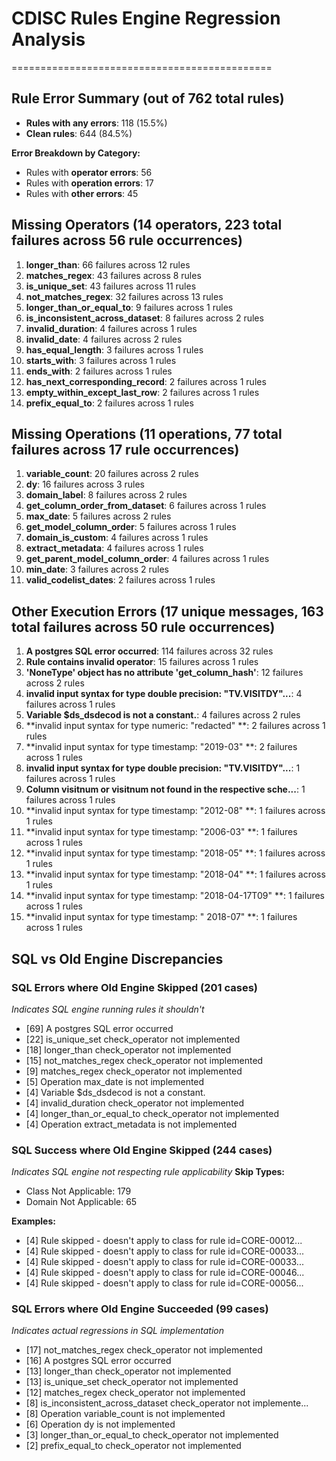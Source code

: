# CDISC Rules Engine Regression Analysis
=============================================

## Rule Error Summary (out of 762 total rules)

- **Rules with any errors**: 118 (15.5%)
- **Clean rules**: 644 (84.5%)

**Error Breakdown by Category:**
- Rules with **operator errors**: 56
- Rules with **operation errors**: 17
- Rules with **other errors**: 45

## Missing Operators (14 operators, 223 total failures across 56 rule occurrences)

 1. **longer_than**: 66 failures across 12 rules
 2. **matches_regex**: 43 failures across 8 rules
 3. **is_unique_set**: 43 failures across 11 rules
 4. **not_matches_regex**: 32 failures across 13 rules
 5. **longer_than_or_equal_to**: 9 failures across 1 rules
 6. **is_inconsistent_across_dataset**: 8 failures across 2 rules
 7. **invalid_duration**: 4 failures across 1 rules
 8. **invalid_date**: 4 failures across 2 rules
 9. **has_equal_length**: 3 failures across 1 rules
10. **starts_with**: 3 failures across 1 rules
11. **ends_with**: 2 failures across 1 rules
12. **has_next_corresponding_record**: 2 failures across 1 rules
13. **empty_within_except_last_row**: 2 failures across 1 rules
14. **prefix_equal_to**: 2 failures across 1 rules

## Missing Operations (11 operations, 77 total failures across 17 rule occurrences)

 1. **variable_count**: 20 failures across 2 rules
 2. **dy**: 16 failures across 3 rules
 3. **domain_label**: 8 failures across 2 rules
 4. **get_column_order_from_dataset**: 6 failures across 1 rules
 5. **max_date**: 5 failures across 2 rules
 6. **get_model_column_order**: 5 failures across 1 rules
 7. **domain_is_custom**: 4 failures across 1 rules
 8. **extract_metadata**: 4 failures across 1 rules
 9. **get_parent_model_column_order**: 4 failures across 1 rules
10. **min_date**: 3 failures across 2 rules
11. **valid_codelist_dates**: 2 failures across 1 rules
## Other Execution Errors (17 unique messages, 163 total failures across 50 rule occurrences)

 1. **A postgres SQL error occurred**: 114 failures across 32 rules
 2. **Rule contains invalid operator**: 15 failures across 1 rules
 3. **'NoneType' object has no attribute 'get_column_hash'**: 12 failures across 2 rules
 4. **invalid input syntax for type double precision: "TV.VISITDY"...**: 4 failures across 1 rules
 5. **Variable $ds_dsdecod is not a constant.**: 4 failures across 2 rules
 6. **invalid input syntax for type numeric: "redacted"
**: 2 failures across 1 rules
 7. **invalid input syntax for type timestamp: "2019-03"
**: 2 failures across 1 rules
 8. **invalid input syntax for type double precision: "TV.VISITDY"...**: 1 failures across 1 rules
 9. **Column visitnum or visitnum not found in the respective sche...**: 1 failures across 1 rules
10. **invalid input syntax for type timestamp: "2012-08"
**: 1 failures across 1 rules
11. **invalid input syntax for type timestamp: "2006-03"
**: 1 failures across 1 rules
12. **invalid input syntax for type timestamp: "2018-05"
**: 1 failures across 1 rules
13. **invalid input syntax for type timestamp: "2018-04"
**: 1 failures across 1 rules
14. **invalid input syntax for type timestamp: "2018-04-17T09"
**: 1 failures across 1 rules
15. **invalid input syntax for type timestamp: "	2018-07"
**: 1 failures across 1 rules

## SQL vs Old Engine Discrepancies

### SQL Errors where Old Engine Skipped (201 cases)
*Indicates SQL engine running rules it shouldn't*
- [69] A postgres SQL error occurred
- [22] is_unique_set check_operator not implemented
- [18] longer_than check_operator not implemented
- [15] not_matches_regex check_operator not implemented
- [9] matches_regex check_operator not implemented
- [5] Operation max_date is not implemented
- [4] Variable $ds_dsdecod is not a constant.
- [4] invalid_duration check_operator not implemented
- [4] longer_than_or_equal_to check_operator not implemented
- [4] Operation extract_metadata is not implemented

### SQL Success where Old Engine Skipped (244 cases)
*Indicates SQL engine not respecting rule applicability*
**Skip Types:**
- Class Not Applicable: 179
- Domain Not Applicable: 65

**Examples:**
- [4] Rule skipped - doesn't apply to class for rule id=CORE-00012...
- [4] Rule skipped - doesn't apply to class for rule id=CORE-00033...
- [4] Rule skipped - doesn't apply to class for rule id=CORE-00033...
- [4] Rule skipped - doesn't apply to class for rule id=CORE-00046...
- [4] Rule skipped - doesn't apply to class for rule id=CORE-00056...

### SQL Errors where Old Engine Succeeded (99 cases)
*Indicates actual regressions in SQL implementation*
- [17] not_matches_regex check_operator not implemented
- [16] A postgres SQL error occurred
- [13] longer_than check_operator not implemented
- [13] is_unique_set check_operator not implemented
- [12] matches_regex check_operator not implemented
- [8] is_inconsistent_across_dataset check_operator not implemente...
- [8] Operation variable_count is not implemented
- [6] Operation dy is not implemented
- [3] longer_than_or_equal_to check_operator not implemented
- [2] prefix_equal_to check_operator not implemented
